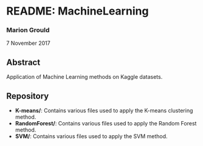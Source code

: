 # README: MachineLearning

### Marion Grould
7 November 2017

## Abstract
Application of Machine Learning methods on Kaggle datasets.

## Repository
* **K-means/**: Contains various files used to apply the K-means clustering method.
* **RandomForest/**: Contains various files used to apply the Random Forest method.
* **SVM/**: Contains various files used to apply the SVM method.
